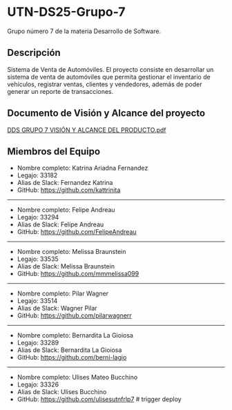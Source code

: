 # UTN-DS25-Grupo-7
Grupo número 7 de la materia Desarrollo de Software.

## Descripción
Sistema de Venta de Automóviles. El proyecto consiste en desarrollar un sistema de venta de automóviles que permita gestionar el inventario de vehículos, registrar ventas, clientes y vendedores, además de poder generar un reporte de transacciones.

## Documento de Visión y Alcance del proyecto
[DDS GRUPO 7 VISIÓN Y ALCANCE DEL PRODUCTO.pdf](https://github.com/user-attachments/files/19805795/DDS.GRUPO.7.VISION.Y.ALCANCE.DEL.PRODUCTO.pdf)

## Miembros del Equipo 
- Nombre completo: Katrina Ariadna Fernandez
- Legajo: 33182  
- Alias de Slack: Fernandez Katrina
- GitHub: https://github.com/kattrinita <br>
-------------------------------------------------
- Nombre completo: Felipe Andreau
- Legajo: 33294  
- Alias de Slack: Felipe Andreau
- GitHub: https://github.com/FelipeAndreau

-------------------------------------------------
- Nombre completo: Melissa Braunstein
- Legajo: 33535
- Alias de Slack: Melissa Braunstein
- GitHub: https://github.com/mmmelissa099

-------------------------------------------------

- Nombre completo: Pilar Wagner
- Legajo: 33514
- Alias de Slack: Wagner Pilar
- GitHub: https://github.com/pilarwagnerr

-------------------------------------------------
- Nombre completo: Bernardita La Gioiosa
- Legajo: 33289
- Alias de Slack: Bernardita La Gioiosa
- GitHub: https://github.com/berni-lagio

-------------------------------------------------
- Nombre completo: Ulises Mateo Bucchino
- Legajo: 33326
- Alias de Slack: Ulises Bucchino
- GitHub: https://github.com/ulisesutnfrlp7
#   t r i g g e r   d e p l o y  
 